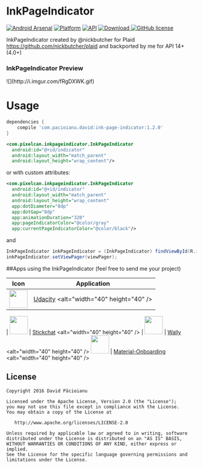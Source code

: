 # InkPageIndicator

[![Android Arsenal](https://img.shields.io/badge/Android%20Arsenal-InkPageIndicator-green.svg?style=true)](https://android-arsenal.com/details/1/2932) 
[![Platform](https://img.shields.io/badge/Platform-Android-green.svg)](http://developer.android.com/index.html)
[![API](https://img.shields.io/badge/API-14%2B-brightgreen.svg)](https://android-arsenal.com/api?level=14)
[ ![Download](https://api.bintray.com/packages/davidpacioianu/maven/ink-page-indicator/images/download.svg) ](https://bintray.com/davidpacioianu/maven/ink-page-indicator/_latestVersion)
[![GitHub license](https://img.shields.io/badge/license-Apache%202-blue.svg)](https://raw.githubusercontent.com/DavidPacioianu/InkPageIndicator/master/LICENSE) 

InkPageIndicator created by @nickbutcher for Plaid https://github.com/nickbutcher/plaid and backported by me for API 14+ (4.0+)

<h3>InkPageIndicator Preview</h3>
![](http://i.imgur.com/fRgDXWK.gif)

# Usage

```gradle
dependencies {
    compile 'com.pacioianu.david:ink-page-indicator:1.2.0'
}
```

```xml
<com.pixelcan.inkpageindicator.InkPageIndicator
  android:id="@+id/indicator"
  android:layout_width="match_parent"
  android:layout_height="wrap_content"/>
```

or with custom attributes:
```xml
<com.pixelcan.inkpageindicator.InkPageIndicator
  android:id="@+id/indicator"
  android:layout_width="match_parent"
  android:layout_height="wrap_content"
  app:dotDiameter="8dp"
  app:dotGap="8dp"
  app:animationDuration="320"
  app:pageIndicatorColor="@color/gray"
  app:currentPageIndicatorColor="@color/black"/>
```
 and 
 
```java
InkPageIndicator inkPageIndicator = (InkPageIndicator) findViewById(R.id.indicator);
inkPageIndicator.setViewPager(viewPager);
```

##Apps using the InkPageIndicator
(feel free to send me your project)

Icon | Application
------------ | -------------
<img src="https://goo.gl/6Xodnf" width="48" height="48" /> | [Udacity](https://play.google.com/store/apps/details?id=com.udacity.android) <alt="width="40" height="40" />
|
<img src="https://goo.gl/Nf6TxW" width="48" height="48" /> | [Stickchat](https://play.google.com/store/apps/details?id=com.timmystudios.stickchat) <alt="width="40" height="40" />
|
<img src="https://goo.gl/zgmGIZ" width="48" height="48" /> | [Wally](https://play.google.com/store/apps/details?id=com.brocoli.wally) <alt="width="40" height="40" />
<img src="https://goo.gl/MZRSab" width="48" height="48" /> | [Material-Onboarding](https://github.com/Vexigon/Material-Onboarding) <alt="width="40" height="40" />

License
--------

    Copyright 2016 David Păcioianu

    Licensed under the Apache License, Version 2.0 (the "License");
    you may not use this file except in compliance with the License.
    You may obtain a copy of the License at

       http://www.apache.org/licenses/LICENSE-2.0

    Unless required by applicable law or agreed to in writing, software
    distributed under the License is distributed on an "AS IS" BASIS,
    WITHOUT WARRANTIES OR CONDITIONS OF ANY KIND, either express or implied.
    See the License for the specific language governing permissions and
    limitations under the License.

